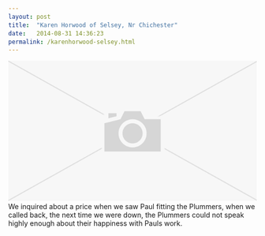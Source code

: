 ```yaml
---
layout: post
title:  "Karen Horwood of Selsey, Nr Chichester"
date:   2014-08-31 14:36:23
permalink: /karenhorwood-selsey.html
---
```

<span class="image featured"><img src="/images/missing.png" alt=""></span>
We inquired about a price when we saw Paul fitting the Plummers, when we called back, the next time we were down, the Plummers could not speak highly enough about their happiness with Pauls work.

